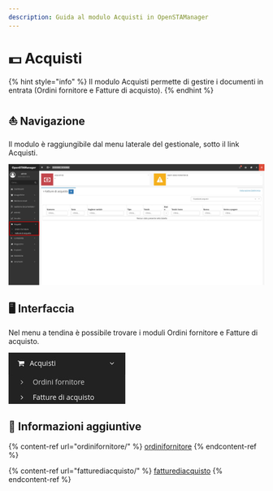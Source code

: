 ```yaml
---
description: Guida al modulo Acquisti in OpenSTAManager
---
```


# 💵 Acquisti

{% hint style="info" %}
Il modulo Acquisti permette di gestire i documenti in entrata (Ordini fornitore e Fatture di acquisto).
{% endhint %}

## ⛵ Navigazione

Il modulo è raggiungibile dal menu laterale del gestionale, sotto il link Acquisti.

![](<../../../.gitbook/assets/image (36).png>)

## 🖥️ Interfaccia

Nel menu a tendina è possibile trovare i moduli Ordini fornitore e Fatture di acquisto.

&#x20;                                                     ![](<../../../.gitbook/assets/image (118) (1).png>)

## 🔽 Informazioni aggiuntive

{% content-ref url="ordinifornitore/" %}
[ordinifornitore](ordinifornitore/)
{% endcontent-ref %}

{% content-ref url="fatturediacquisto/" %}
[fatturediacquisto](fatturediacquisto/)
{% endcontent-ref %}
